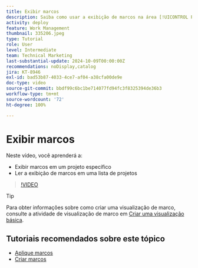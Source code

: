 ```yaml
---
title: Exibir marcos
description: Saiba como usar a exibição de marcos na área [!UICONTROL Projeto].
activity: deploy
feature: Work Management
thumbnail: 335206.jpeg
type: Tutorial
role: User
level: Intermediate
team: Technical Marketing
last-substantial-update: 2024-10-09T00:00:00Z
recommendations: noDisplay,catalog
jira: KT-8946
exl-id: bad53b87-4033-4ce7-af04-a38cfa00de9e
doc-type: video
source-git-commit: bbdf99c6bc1be714077fd94fc3f8325394de36b3
workflow-type: tm+mt
source-wordcount: '72'
ht-degree: 100%

---
```


# Exibir marcos

Neste vídeo, você aprenderá a:

* Exibir marcos em um projeto específico
* Ler a exibição de marcos em uma lista de projetos

>[!VIDEO](https://video.tv.adobe.com/v/335206/?quality=12&learn=on&enablevpops=1)

>[!TIP]
>
>Para obter informações sobre como criar uma visualização de marco, consulte a atividade de visualização de marco em [Criar uma visualização básica](/help/reporting/basic-reporting/create-a-basic-view.md).

## Tutoriais recomendados sobre este tópico

* [Aplique marcos](/help/manage-work/approval-processes-and-milestone-paths/apply-milestones.md)
* [Criar marcos](/help/administration-and-setup/approval-processes-and-milestone-paths/creating-milestones.md)

